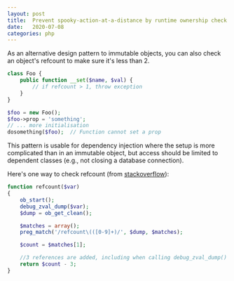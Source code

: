 ```yaml
---
layout: post
title:  Prevent spooky-action-at-a-distance by runtime ownership check using refcount
date:   2020-07-08
categories: php
---
```


As an alternative design pattern to immutable objects, you can also check an object's refcount to make sure it's less than 2.

```php
class Foo {
    public function __set($name, $val) {
        // if refcount > 1, throw exception
    }
}

$foo = new Foo();
$foo->prop = 'something';
// ... more initialisation
dosomething($foo);  // Function cannot set a prop
```

This pattern is usable for dependency injection where the setup is more complicated than in an immutable object, but access should be limited to dependent classes (e.g., not closing a database connection).

Here's one way to check refcount (from <a href="https://stackoverflow.com/a/3764809/2138090">stackoverflow</a>):

```php
function refcount($var)
{
    ob_start();
    debug_zval_dump($var);
    $dump = ob_get_clean();

    $matches = array();
    preg_match('/refcount\(([0-9]+)/', $dump, $matches);

    $count = $matches[1];

    //3 references are added, including when calling debug_zval_dump()
    return $count - 3;
}
```
